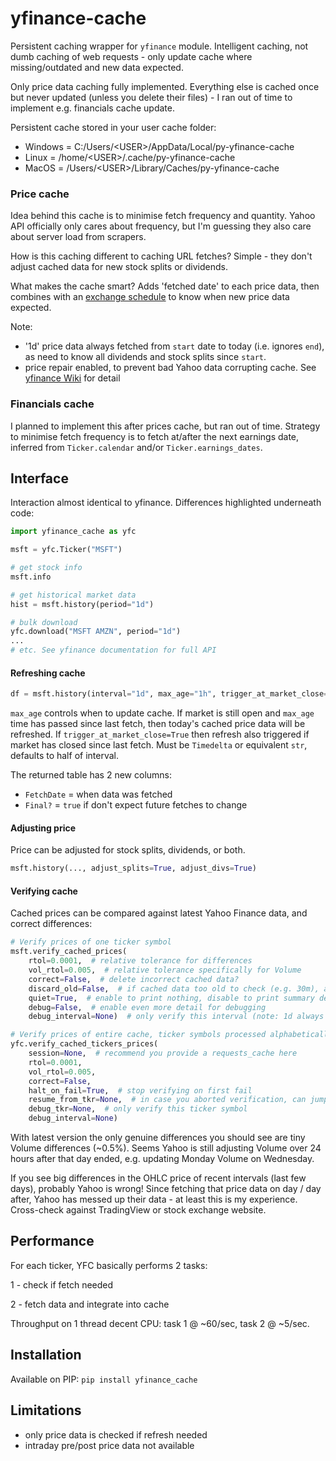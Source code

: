 # yfinance-cache
Persistent caching wrapper for `yfinance` module. Intelligent caching, not dumb caching of web requests - only update cache where missing/outdated and new data expected.

Only price data caching fully implemented. Everything else is cached once but never updated (unless you delete their files) - I ran out of time to implement e.g. financials cache update.

Persistent cache stored in your user cache folder:
- Windows = C:/Users/\<USER\>/AppData/Local/py-yfinance-cache
- Linux = /home/\<USER\>/.cache/py-yfinance-cache
- MacOS = /Users/\<USER\>/Library/Caches/py-yfinance-cache

### Price cache

Idea behind this cache is to minimise fetch frequency and quantity. Yahoo API officially only cares about frequency, but I'm guessing they also care about server load from scrapers.

How is this caching different to caching URL fetches? Simple - they don't adjust cached data for new stock splits or dividends.

What makes the cache smart? Adds 'fetched date' to each price data, then combines with an [exchange schedule](https://github.com/gerrymanoim/exchange_calendars) to know when new price data expected. 

Note:
- '1d' price data always fetched from `start` date to today (i.e. ignores `end`), as need to know all dividends and stock splits since `start`.
- price repair enabled, to prevent bad Yahoo data corrupting cache. See [yfinance Wiki](https://github.com/ranaroussi/yfinance/wiki/Price-repair) for detail

### Financials cache

I planned to implement this after prices cache, but ran out of time. Strategy to minimise fetch frequency is to fetch at/after the next earnings date, inferred from `Ticker.calendar` and/or `Ticker.earnings_dates`.

## Interface
Interaction almost identical to yfinance. Differences highlighted underneath code:

```python
import yfinance_cache as yfc

msft = yfc.Ticker("MSFT")

# get stock info
msft.info

# get historical market data
hist = msft.history(period="1d")

# bulk download
yfc.download("MSFT AMZN", period="1d")
...
# etc. See yfinance documentation for full API
```

#### Refreshing cache
```python
df = msft.history(interval="1d", max_age="1h", trigger_at_market_close=False, ...)
```
`max_age` controls when to update cache. If market is still open and `max_age` time has passed since last fetch, then today's cached price data will be refreshed. If `trigger_at_market_close=True` then refresh also triggered if market has closed since last fetch. Must be `Timedelta` or equivalent `str`, defaults to half of interval. 

The returned table has 2 new columns:
- `FetchDate` = when data was fetched
- `Final?` = `true` if don't expect future fetches to change

#### Adjusting price
Price can be adjusted for stock splits, dividends, or both.
```python
msft.history(..., adjust_splits=True, adjust_divs=True)
```

#### Verifying cache
Cached prices can be compared against latest Yahoo Finance data, and correct differences:
```python
# Verify prices of one ticker symbol
msft.verify_cached_prices(
	rtol=0.0001,  # relative tolerance for differences
	vol_rtol=0.005,  # relative tolerance specifically for Volume
	correct=False,  # delete incorrect cached data?
	discard_old=False,  # if cached data too old to check (e.g. 30m), assume incorrect and delete?
	quiet=True,  # enable to print nothing, disable to print summary detail of why cached data wrong
	debug=False,  # enable even more detail for debugging 
	debug_interval=None)  # only verify this interval (note: 1d always verified)

# Verify prices of entire cache, ticker symbols processed alphabetically. Recommend using `requests_cache` session.
yfc.verify_cached_tickers_prices(
	session=None,  # recommend you provide a requests_cache here
	rtol=0.0001,
	vol_rtol=0.005,
	correct=False,
	halt_on_fail=True,  # stop verifying on first fail
	resume_from_tkr=None,  # in case you aborted verification, can jump ahead to this ticker symbol. Append '+1' to start AFTER the ticker
	debug_tkr=None,  # only verify this ticker symbol
	debug_interval=None)
```

With latest version the only genuine differences you should see are tiny Volume differences (~0.5%). Seems Yahoo is still adjusting Volume over 24 hours after that day ended, e.g. updating Monday Volume on Wednesday.

If you see big differences in the OHLC price of recent intervals (last few days), probably Yahoo is wrong! Since fetching that price data on day / day after, Yahoo has messed up their data - at least this is my experience. Cross-check against TradingView or stock exchange website.

## Performance

For each ticker, YFC basically performs 2 tasks:

1 - check if fetch needed

2 - fetch data and integrate into cache

Throughput on 1 thread decent CPU: task 1 @ ~60/sec, task 2 @ ~5/sec.

## Installation

Available on PIP: `pip install yfinance_cache`

## Limitations

- only price data is checked if refresh needed
- intraday pre/post price data not available
